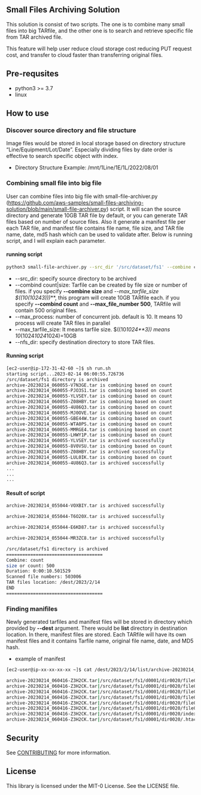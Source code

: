 ## Small Files Archiving Solution
This solution is consist of two scripts. The one is to combine many small files into big TARfile, and the other one is to search and retrieve specific file from TAR archived file.

This feature will help user reduce cloud storage cost reducing PUT request cost, and transfer to cloud faster than transferring original files.

## Pre-requsites
- python3 >= 3.7
- linux

## How to use
### Discover source directory and file structure
Image files would be stored in local storage based on directory structure “Line/Equipment/Lot/Date”. Especially dividing files by date order is effective to search specific object with index.

* Directory Structure Example: /mnt/1Line/1E/1L/2022/08/01

### Combining small file into big file
User can combine files into big file with small-file-archiver.py (https://github.com/aws-samples/small-files-archiving-solution/blob/main/small-file-archiver.py) script. It will scan the source directory and generate 10GB TAR file by default, or you can generate TAR files based on number of source files. Also it generate a manifest file per each TAR file, and  manifest file contains file name, file size, and TAR file name, date, md5 hash which can be used to validate after. Below is running script, and I will explain each parameter.

#### running script
```bash
python3 small-file-archiver.py --src_dir '/src/dataset/fs1' --combine count --max_file_number 500 --max_process 10 --nfs_dir '/dest'
```

- --src_dir: specify source directory to be archived
- --combind count|size: Tarfile can be created by file size or number of files. if you specify **--combine size** and **--max_tarfile_size $((10*(1024**3)))***, this program will create 10GB TARfile each. if you specify **--combind count** and **--max_file_number 500**, TARfile will contain 500 original files.
- --max_process: number of concurrent job. default is 10. It means 10 process will create TAR files in parallel
- --max_tarfile_size: It means tarfile size. $((10*1024**3)) means 10*(1024*1024*1024)=10GB
- --nfs_dir: specify destination directory to store TAR files.

#### Running script
```bash
[ec2-user@ip-172-31-42-60 ~]$ sh run.sh
starting script...2023-02-14 06:00:55.726736
/src/dataset/fs1 directory is archived
archive-20230214_060055-V7N3GE.tar is combining based on count
archive-20230214_060055-PJO3S1.tar is combining based on count
archive-20230214_060055-YLVSEY.tar is combining based on count
archive-20230214_060055-Z08HBY.tar is combining based on count
archive-20230214_060055-4U86Q3.tar is combining based on count
archive-20230214_060055-MJ0OVE.tar is combining based on count
archive-20230214_060055-GBE44W.tar is combining based on count
archive-20230214_060055-WTA0PS.tar is combining based on count
archive-20230214_060055-MMRGE4.tar is combining based on count
archive-20230214_060055-LHWY1P.tar is combining based on count
archive-20230214_060055-YLVSEY.tar is archived successfully
archive-20230214_060055-8V0VSU.tar is combining based on count
archive-20230214_060055-Z08HBY.tar is archived successfully
archive-20230214_060055-LUL0IK.tar is combining based on count
archive-20230214_060055-4U86Q3.tar is archived successfully
...
...
...
```

#### Result of script
```bash
archive-20230214_055044-VOXBIY.tar is archived successfully

archive-20230214_055044-T6O20X.tar is archived successfully

archive-20230214_055044-E6KD87.tar is archived successfully

archive-20230214_055044-MR3ZC8.tar is archived successfully

/src/dataset/fs1 directory is archived
====================================
Combine: count
size or count: 500
Duration: 0:00:10.501529
Scanned file numbers: 503006
TAR files location: /dest/2023/2/14
END
====================================
```

### Finding manifiles
Newly generated tarfiles and manifest files will be stored in directory which provided by **--dest** argument. There would be **list** directory in destination location. In there, manifest files are stored. Each TARfile will have its own manifest files and it contains Tarfile name, original file name, date, and MD5 hash.

- example of manifest
```bash
[ec2-user@ip-xx-xx-xx-xx ~]$ cat /dest/2023/2/14/list/archive-20230214_060416-Z3H2CK.tar-contents.csv

archive-20230214_060416-Z3H2CK.tar|/src/dataset/fs1/d0001/dir0020/file0006|2023|2|14|57437901f53a493d8438fe9ec9a5a9d7
archive-20230214_060416-Z3H2CK.tar|/src/dataset/fs1/d0001/dir0020/file0005|2023|2|14|fdd080b1f84880f816b3e7082ea6c2e4
archive-20230214_060416-Z3H2CK.tar|/src/dataset/fs1/d0001/dir0020/file0004|2023|2|14|28c5d5c27741c41b47d8dee8bc1644a7
archive-20230214_060416-Z3H2CK.tar|/src/dataset/fs1/d0001/dir0020/file0003|2023|2|14|92e01bf93c9f2f206c91c78b062dd536
archive-20230214_060416-Z3H2CK.tar|/src/dataset/fs1/d0001/dir0020/file0002|2023|2|14|7f2ed0fd7be9c34fc10e9d39d9540672
archive-20230214_060416-Z3H2CK.tar|/src/dataset/fs1/d0001/dir0020/file0001|2023|2|14|945af4498a5c3013bb5e3bbee96b6669
archive-20230214_060416-Z3H2CK.tar|/src/dataset/fs1/d0001/dir0020/index.html|2023|2|14|dd566061ad4b3de2f62fe4ec7901a092
archive-20230214_060416-Z3H2CK.tar|/src/dataset/fs1/d0001/dir0020/.htaccess|2023|2|14|598b53e6af094697d9ce4b66099affc5
```

## Security

See [CONTRIBUTING](CONTRIBUTING.md#security-issue-notifications) for more information.

## License

This library is licensed under the MIT-0 License. See the LICENSE file.
